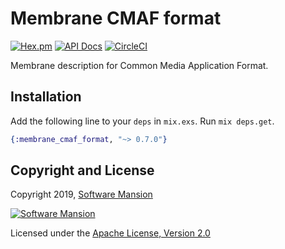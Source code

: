 # Membrane CMAF format

[![Hex.pm](https://img.shields.io/hexpm/v/membrane_cmaf_format.svg)](https://hex.pm/packages/membrane_cmaf_format)
[![API Docs](https://img.shields.io/badge/api-docs-yellow.svg?style=flat)](https://hexdocs.pm/membrane_cmaf_format/)
[![CircleCI](https://circleci.com/gh/membraneframework/membrane_cmaf_format.svg?style=svg)](https://circleci.com/gh/membraneframework/membrane_cmaf_format)

Membrane description for Common Media Application Format.

## Installation

Add the following line to your `deps` in `mix.exs`. Run `mix deps.get`.

```elixir
{:membrane_cmaf_format, "~> 0.7.0"}
```

## Copyright and License

Copyright 2019, [Software Mansion](https://swmansion.com/?utm_source=git&utm_medium=readme&utm_campaign=membrane_cmaf_format)

[![Software Mansion](https://membraneframework.github.io/static/logo/swm_logo_readme.png)](https://swmansion.com/?utm_source=git&utm_medium=readme&utm_campaign=membrane_cmaf_format)

Licensed under the [Apache License, Version 2.0](LICENSE)

